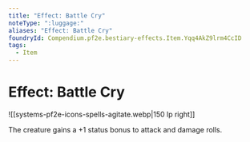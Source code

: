 ```yaml
---
title: "Effect: Battle Cry"
noteType: ":luggage:"
aliases: "Effect: Battle Cry"
foundryId: Compendium.pf2e.bestiary-effects.Item.Yqq4AkZ9lrm4CcID
tags:
  - Item
---
```


# Effect: Battle Cry
![[systems-pf2e-icons-spells-agitate.webp|150 lp right]]

The creature gains a +1 status bonus to attack and damage rolls.
